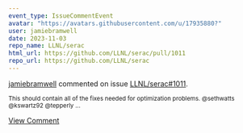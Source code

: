 ```yaml
---
event_type: IssueCommentEvent
avatar: "https://avatars.githubusercontent.com/u/17935880?"
user: jamiebramwell
date: 2023-11-03
repo_name: LLNL/serac
html_url: https://github.com/LLNL/serac/pull/1011
repo_url: https://github.com/LLNL/serac
---
```


<a href='https://github.com/jamiebramwell' target='_blank'>jamiebramwell</a> commented on issue <a href='https://github.com/LLNL/serac/pull/1011' target='_blank'>LLNL/serac#1011</a>.

<small>This should contain all of the fixes needed for optimization problems. @sethwatts @kswartz92 @tepperly ...</small>

<a href='https://github.com/LLNL/serac/pull/1011' target='_blank'>View Comment</a>